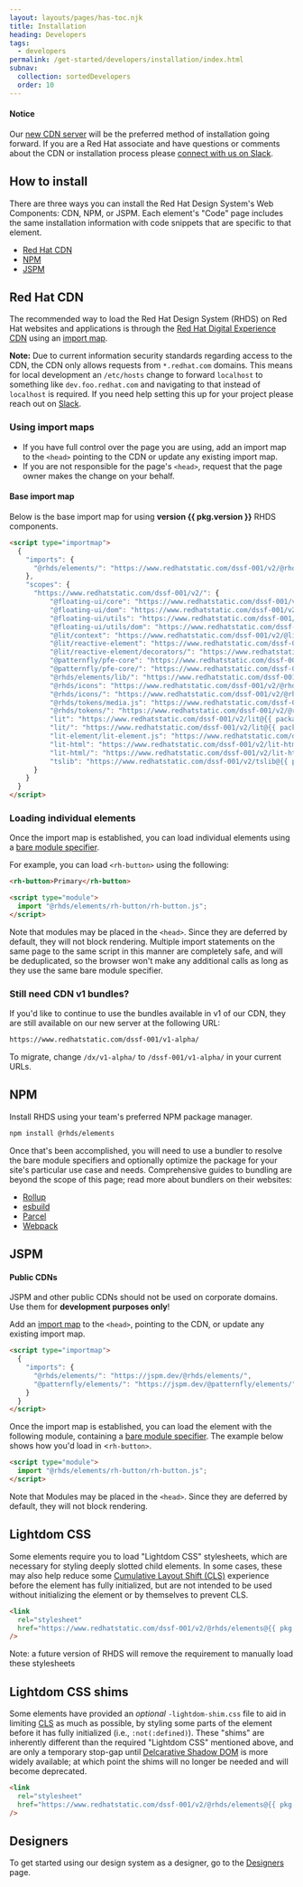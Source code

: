 ```yaml
---
layout: layouts/pages/has-toc.njk
title: Installation
heading: Developers
tags:
  - developers
permalink: /get-started/developers/installation/index.html
subnav:
  collection: sortedDevelopers
  order: 10
---
```


<script type="module" data-helmet>
  import '@uxdot/elements/uxdot-example.js';
  import '@rhds/elements/rh-code-block/rh-code-block.js';
  import '@rhds/elements/rh-alert/rh-alert.js';
</script>

<rh-alert state="info">
  <h4 slot="header">Notice</h4>
  <p>Our <a href="#red-hat-cdn">new CDN server</a> will be the preferred method of installation going forward. If you are a Red Hat associate 
  and have questions or comments about the CDN or installation process please <a href="/support/#contact-us">connect with us on Slack</a>.</p>
</rh-alert>

## How to install

There are three ways you can install the Red Hat Design System's Web Components:
CDN, NPM, or JSPM. Each element's "Code" page includes the same installation
information with code snippets that are specific to that element.

- [Red Hat CDN](#red-hat-cdn)
- [NPM](#npm)
- [JSPM](#jspm)

## Red Hat CDN

The recommended way to load the Red Hat Design System (RHDS) on Red Hat websites and applications is through the [Red Hat Digital Experience CDN](https://www.redhatstatic.com/dssf-001) using an [import map][importmap].

**Note:** Due to current information security standards regarding access to the CDN, the CDN only allows requests from `*.redhat.com` domains. This means for local development an `/etc/hosts` change to forward `localhost` to something like `dev.foo.redhat.com` and navigating to that instead of `localhost` is required. If you need help setting this up for your project please reach out on [Slack](/support/#contact-us).

### Using import maps

- If you have full control over the page you are using, add an import map to the
  `<head>` pointing to the CDN or update any existing import map.
- If you are not responsible for the page's `<head>`, request that the page owner makes the
  change on your behalf.

#### Base import map

Below is the base import map for using <strong>version {{ pkg.version }}</strong> RHDS components.

```html rhcodeblock
<script type="importmap">
  {
    "imports": {
      "@rhds/elements/": "https://www.redhatstatic.com/dssf-001/v2/@rhds/elements@{{ pkg.version }}/elements/"
    },
    "scopes": {
      "https://www.redhatstatic.com/dssf-001/v2/": {
          "@floating-ui/core": "https://www.redhatstatic.com/dssf-001/v2/@floating-ui/core@{{ packageinfo.packages["node_modules/@floating-ui/core"].version }}/dist/floating-ui.core.mjs",
          "@floating-ui/dom": "https://www.redhatstatic.com/dssf-001/v2/@floating-ui/dom@{{ packageinfo.packages["node_modules/@floating-ui/dom"].version }}/dist/floating-ui.dom.mjs",
          "@floating-ui/utils": "https://www.redhatstatic.com/dssf-001/v2/@floating-ui/utils@{{ packageinfo.packages["node_modules/@floating-ui/utils"].version }}/dist/floating-ui.utils.mjs",
          "@floating-ui/utils/dom": "https://www.redhatstatic.com/dssf-001/v2/@floating-ui/utils@{{ packageinfo.packages["node_modules/@floating-ui/utils"].version }}/dist/floating-ui.utils.dom.mjs",
          "@lit/context": "https://www.redhatstatic.com/dssf-001/v2/@lit/context@{{ packageinfo.packages["node_modules/@lit/context"].version }}/development/index.js",
          "@lit/reactive-element": "https://www.redhatstatic.com/dssf-001/v2/@lit/reactive-element@{{ packageinfo.packages["node_modules/@lit/reactive-element"].version }}/reactive-element.js",
          "@lit/reactive-element/decorators/": "https://www.redhatstatic.com/dssf-001/v2/@lit/reactive-element@{{ packageinfo.packages["node_modules/@lit/reactive-element"].version }}/decorators/",
          "@patternfly/pfe-core": "https://www.redhatstatic.com/dssf-001/v2/@patternfly/pfe-core@{{ packageinfo.packages["node_modules/@patternfly/pfe-core"].version }}/core.js",
          "@patternfly/pfe-core/": "https://www.redhatstatic.com/dssf-001/v2/@patternfly/pfe-core@{{ packageinfo.packages["node_modules/@patternfly/pfe-core"].version }}/",
          "@rhds/elements/lib/": "https://www.redhatstatic.com/dssf-001/v2/@rhds/elements@{{ pkg.version }}/lib/",
          "@rhds/icons": "https://www.redhatstatic.com/dssf-001/v2/@rhds/icons@{{ packageinfo.packages["node_modules/@rhds/icons"].version }}/icons.js",
          "@rhds/icons/": "https://www.redhatstatic.com/dssf-001/v2/@rhds/icons@{{ packageinfo.packages["node_modules/@rhds/icons"].version }}/",
          "@rhds/tokens/media.js": "https://www.redhatstatic.com/dssf-001/v2/@rhds/tokens@{{ packageinfo.packages["node_modules/@rhds/tokens"].version }}/js/media.js",
          "@rhds/tokens/": "https://www.redhatstatic.com/dssf-001/v2/@rhds/tokens@{{ packageinfo.packages["node_modules/@rhds/tokens"].version }}/",
          "lit": "https://www.redhatstatic.com/dssf-001/v2/lit@{{ packageinfo.packages["node_modules/lit"].version }}/index.js",
          "lit/": "https://www.redhatstatic.com/dssf-001/v2/lit@{{ packageinfo.packages["node_modules/lit"].version }}/",
          "lit-element/lit-element.js": "https://www.redhatstatic.com/dssf-001/v2/lit-element@{{ packageinfo.packages["node_modules/lit-element"].version }}/lit-element.js",
          "lit-html": "https://www.redhatstatic.com/dssf-001/v2/lit-html@{{ packageinfo.packages["node_modules/lit-html"].version }}/lit-html.js",
          "lit-html/": "https://www.redhatstatic.com/dssf-001/v2/lit-html@{{ packageinfo.packages["node_modules/lit-html"].version }}/",
          "tslib": "https://www.redhatstatic.com/dssf-001/v2/tslib@{{ packageinfo.packages["node_modules/tslib"].version }}/tslib.es6.mjs"
      }
    }
  }
</script>
```

### Loading individual elements

Once the import map is established, you can load individual elements using a [bare module specifier][barespec].

For example, you can load `<rh-button>` using the following:

```html rhcodeblock
<rh-button>Primary</rh-button>

<script type="module">
  import "@rhds/elements/rh-button/rh-button.js";
</script>
```

Note that modules may be placed in the `<head>`. Since they are deferred by
default, they will not block rendering. Multiple import statements on the same page to the same
script in this manner are completely safe, and will be deduplicated, so the browser
won't make any additional calls as long as they use the same bare module specifier.

### Still need CDN v1 bundles?

If you'd like to continue to use the bundles available in v1 of our CDN, they are still available on our new server at the following URL:

```html rhcodeblock
https://www.redhatstatic.com/dssf-001/v1-alpha/
```

To migrate, change <code>/dx/v1-alpha/</code> to <code>/dssf-001/v1-alpha/</code> in your current URLs.

## NPM

Install RHDS using your team's preferred NPM package manager.

```sh rhcodeblock
npm install @rhds/elements
```

Once that's been accomplished, you will need to use a bundler to resolve the
bare module specifiers and optionally optimize the package for your site's
particular use case and needs. Comprehensive guides to bundling are beyond the
scope of this page; read more about bundlers on their websites:

- [Rollup][rollup]
- [esbuild][esbuild]
- [Parcel][parcel]
- [Webpack][webpack]

## JSPM

<rh-alert state="warning">
  <h4 slot="header">Public CDNs</h4>
  <p>JSPM and other public CDNs should not be used on corporate domains. Use 
    them for <strong>development purposes only</strong>!</p>
</rh-alert>

Add an [import map][importmap] to the `<head>`, pointing to the CDN, or update
any existing import map.

```html rhcodeblock
<script type="importmap">
  {
    "imports": {
      "@rhds/elements/": "https://jspm.dev/@rhds/elements/",
      "@patternfly/elements/": "https://jspm.dev/@patternfly/elements/"
    }
  }
</script>
```

Once the import map is established, you can load the element with the following
module, containing a [bare module specifier][barespec]. The example below shows
how you'd load in <`rh-button>`.

```html rhcodeblock
<script type="module">
  import "@rhds/elements/rh-button/rh-button.js";
</script>
```

Note that Modules may be placed in the `<head>`. Since they are deferred by
default, they will not block rendering.

## Lightdom CSS

Some elements require you to load "Lightdom CSS" stylesheets, which are necessary
for styling deeply slotted child elements. In some cases, these may also help reduce
some [Cumulative Layout Shift (CLS)][cls] experience before the element has fully
initialized, but are not intended to be used without initializing the element or by
themselves to prevent CLS.

```html rhcodeblock
<link
  rel="stylesheet"
  href="https://www.redhatstatic.com/dssf-001/v2/@rhds/elements@{{ pkg.version }}/rh-footer/rh-footer-lightdom.css"
/>
```

<rh-alert>Note: a future version of RHDS will remove the requirement to manually
load these stylesheets</rh-alert>

## Lightdom CSS shims

Some elements have provided an _optional_ `-lightdom-shim.css` file to aid in limiting
[CLS][cls] as much as possible, by styling some parts of the element before it has fully
initialized (i.e., `:not(:defined)`). These "shims" are inherently different than the
required "Lightdom CSS" mentioned above, and are only a temporary stop-gap until
[Delcarative Shadow DOM][dsd] is more widely available; at which point the shims will
no longer be needed and will become deprecated.

```html rhcodeblock
<link
  rel="stylesheet"
  href="https://www.redhatstatic.com/dssf-001/v2/@rhds/elements@{{ pkg.version }}/rh-cta/rh-cta-lightdom-shim.css"
/>
```

<uxdot-feedback>
  <h2>Designers</h2>
  <p>To get started using our design system as a designer, go to the <a 
    href="/get-started/designers">Designers</a> page.</p>
</uxdot-feedback>

[rollup]: https://rollupjs.org/
[esbuild]: https://esbuild.github.io/
[parcel]: https://parceljs.org/
[webpack]: https://webpack.js.org/
[importmap]: https://developer.mozilla.org/en-US/docs/Web/HTML/Element/script/type/importmap
[barespec]: https://developer.mozilla.org/en-US/docs/Web/JavaScript/Guide/Modules
[cls]: https://web.dev/cls/
[dsd]: https://web.dev/articles/declarative-shadow-dom
